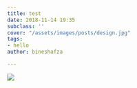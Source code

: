 ```yaml
---
title: test
date: 2018-11-14 19:35
subclass: ''
cover: "/assets/images/posts/design.jpg"
tags:
- hello
author: bineshafza

---
```

![](/en/assets/images/posts/water.jpg)